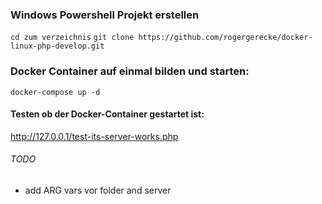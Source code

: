 ### Windows Powershell Projekt erstellen
`cd zum verzeichnis`
`git clone https://github.com/rogergerecke/docker-linux-php-develop.git`


### Docker Container auf einmal bilden und starten:
`docker-compose up -d`


#### Testen ob der Docker-Container gestartet ist:
http://127.0.0.1/test-its-server-works.php

###### TODO
- add ARG vars vor folder and server